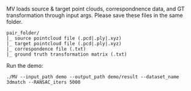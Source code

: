 MV loads source & target point clouds, correspondnence data, and GT transformation through input args. Please save these files in the same folder.
```
pair_folder/
|_ source pointcloud file (.pcd|.ply|.xyz)
|_ target pointcloud file (.pcd|.ply|.xyz)
|_ correspondence file (.txt)
|_ ground truth transformation matrix (.txt)
```
Run the demo:
```
./MV --input_path demo --output_path demo/result --dataset_name 3dmatch --RANSAC_iters 5000
```

